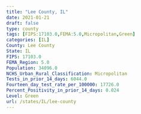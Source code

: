 ```yaml
---
title: "Lee County, IL"
date: 2021-01-21
draft: false
type: county
tags: [FIPS:17103.0,FEMA:5.0,Micropolitan,Green]
categories: [IL]
County: Lee County
State: IL
FIPS: 17103.0
FEMA_Region: 5.0
Population: 34096.0
NCHS_Urban_Rural_Classification: Micropolitan
Tests_in_prior_14_days: 6044.0
Fourteen_day_test_rate_per_100000: 17726.0
Percent_Positivity_in_prior_14_days: 0.024
Level: Green
url: /states/IL/lee-county
---
```



